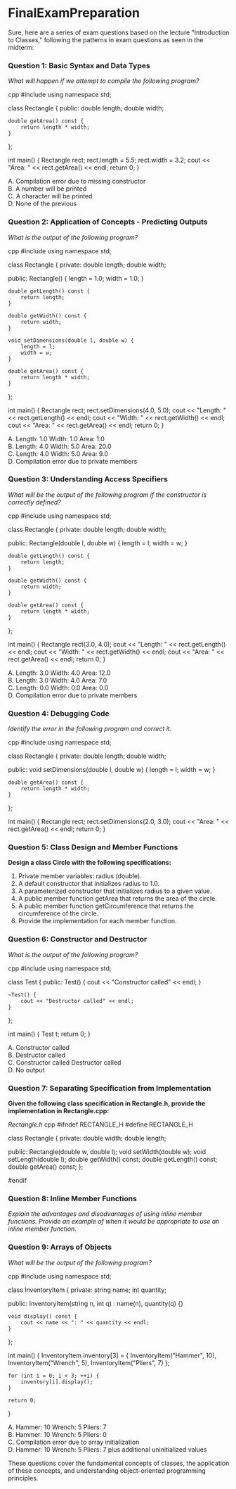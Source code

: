 # FinalExamPreparation

Sure, here are a series of exam questions based on the lecture "Introduction to Classes," following the patterns in exam questions as seen in the midterm:

### Question 1: Basic Syntax and Data Types
*What will happen if we attempt to compile the following program?*

cpp
#include <iostream>
using namespace std;

class Rectangle {
public:
    double length;
    double width;

    double getArea() const {
        return length * width;
    }
};

int main() {
    Rectangle rect;
    rect.length = 5.5;
    rect.width = 3.2;
    cout << "Area: " << rect.getArea() << endl;
    return 0;
}

   A. Compilation error due to missing constructor  
   B. A number will be printed  
   C. A character will be printed  
   D. None of the previous

### Question 2: Application of Concepts - Predicting Outputs
*What is the output of the following program?*

cpp
#include <iostream>
using namespace std;

class Rectangle {
private:
    double length;
    double width;

public:
    Rectangle() {
        length = 1.0;
        width = 1.0;
    }

    double getLength() const {
        return length;
    }

    double getWidth() const {
        return width;
    }

    void setDimensions(double l, double w) {
        length = l;
        width = w;
    }

    double getArea() const {
        return length * width;
    }
};

int main() {
    Rectangle rect;
    rect.setDimensions(4.0, 5.0);
    cout << "Length: " << rect.getLength() << endl;
    cout << "Width: " << rect.getWidth() << endl;
    cout << "Area: " << rect.getArea() << endl;
    return 0;
}

   A. Length: 1.0 Width: 1.0 Area: 1.0  
   B. Length: 4.0 Width: 5.0 Area: 20.0  
   C. Length: 4.0 Width: 5.0 Area: 9.0  
   D. Compilation error due to private members

### Question 3: Understanding Access Specifiers
*What will be the output of the following program if the constructor is correctly defined?*

cpp
#include <iostream>
using namespace std;

class Rectangle {
private:
    double length;
    double width;

public:
    Rectangle(double l, double w) {
        length = l;
        width = w;
    }

    double getLength() const {
        return length;
    }

    double getWidth() const {
        return width;
    }

    double getArea() const {
        return length * width;
    }
};

int main() {
    Rectangle rect(3.0, 4.0);
    cout << "Length: " << rect.getLength() << endl;
    cout << "Width: " << rect.getWidth() << endl;
    cout << "Area: " << rect.getArea() << endl;
    return 0;
}

   A. Length: 3.0 Width: 4.0 Area: 12.0  
   B. Length: 3.0 Width: 4.0 Area: 7.0  
   C. Length: 0.0 Width: 0.0 Area: 0.0  
   D. Compilation error due to private members

### Question 4: Debugging Code
*Identify the error in the following program and correct it.*

cpp
#include <iostream>
using namespace std;

class Rectangle {
private:
    double length;
    double width;

public:
    void setDimensions(double l, double w) {
        length = l;
        width = w;
    }

    double getArea() const {
        return length * width;
    }
};

int main() {
    Rectangle rect;
    rect.setDimensions(2.0, 3.0);
    cout << "Area: " << rect.getArea() << endl;
    return 0;
}


### Question 5: Class Design and Member Functions
**Design a class Circle with the following specifications:**
1. Private member variables: radius (double).
2. A default constructor that initializes radius to 1.0.
3. A parameterized constructor that initializes radius to a given value.
4. A public member function getArea that returns the area of the circle.
5. A public member function getCircumference that returns the circumference of the circle.
6. Provide the implementation for each member function.

### Question 6: Constructor and Destructor
*What is the output of the following program?*

cpp
#include <iostream>
using namespace std;

class Test {
public:
    Test() {
        cout << "Constructor called" << endl;
    }

    ~Test() {
        cout << "Destructor called" << endl;
    }
};

int main() {
    Test t;
    return 0;
}

   A. Constructor called  
   B. Destructor called  
   C. Constructor called Destructor called  
   D. No output

### Question 7: Separating Specification from Implementation
**Given the following class specification in Rectangle.h, provide the implementation in Rectangle.cpp:**

*Rectangle.h*
cpp
#ifndef RECTANGLE_H
#define RECTANGLE_H

class Rectangle {
private:
    double width;
    double length;

public:
    Rectangle(double w, double l);
    void setWidth(double w);
    void setLength(double l);
    double getWidth() const;
    double getLength() const;
    double getArea() const;
};

#endif


### Question 8: Inline Member Functions
*Explain the advantages and disadvantages of using inline member functions. Provide an example of when it would be appropriate to use an inline member function.*

### Question 9: Arrays of Objects
*What will be the output of the following program?*

cpp
#include <iostream>
using namespace std;

class InventoryItem {
private:
    string name;
    int quantity;

public:
    InventoryItem(string n, int q) : name(n), quantity(q) {}
    
    void display() const {
        cout << name << ": " << quantity << endl;
    }
};

int main() {
    InventoryItem inventory[3] = {
        InventoryItem("Hammer", 10),
        InventoryItem("Wrench", 5),
        InventoryItem("Pliers", 7)
    };

    for (int i = 0; i < 3; ++i) {
        inventory[i].display();
    }

    return 0;
}

   A. Hammer: 10 Wrench: 5 Pliers: 7  
   B. Hammer: 10 Wrench: 5 Pliers: 0  
   C. Compilation error due to array initialization  
   D. Hammer: 10 Wrench: 5 Pliers: 7 plus additional uninitialized values

These questions cover the fundamental concepts of classes, the application of these concepts, and understanding object-oriented programming principles.
